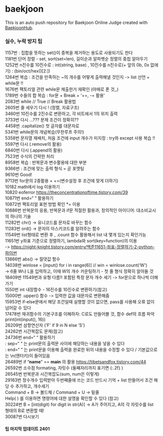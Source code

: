 # baekjoon
This is an auto push repository for Baekjoon Online Judge created with [BaekjoonHub](https://github.com/BaekjoonHub/BaekjoonHub).

### 실수, 누락 방지 팁
1157번 : 집합을 뜻하는 set()이 중복을 제거하는 용도로 사용되기도 한다<br/>
1181번 단어 정렬 - set, sort(set=len), 길이순과 알파벳순 정렬의 중첩 알아두기<br/>
1252번 n진수를 10진수로 : int(string, base)  , 10진수를 n진수로(+ 앞의 0b, 0x 없애기) : (bin/oct/hex()[2:])<br/>
1264번 복습 : 조건을 만족하는 ~의 개수를 어떻게 출력해낼 것인지 -> list 선언 + while문 !! <br/>
1676번 팩토리얼 관련 while문 제출한거 재확인 (야매로 푼 것,,)<br/>
1789번 수들의 합 복습 : for문 + Break + ‘+=, -= 활용’<br/>
2083번 while // True // Break 활용법<br/>
2605번 줄 세우기 다시 ! (정렬, 자료구조)<br/>
3460번 10진수를 2진수로 변환하고, 각 비트에서 1의 위치 출력<br/>
3733번 다시 …??? 문제 조건이 정확히??<br/>
4458번 .capitalize() 첫 글자를 대문자로<br/>
5341번 while문의 개념복습(무한루프 주의!)<br/>
5358번 문자열 재배치, 처음 조건에 input 개수가 미지정 : try와 except 사용 복습 !!<br/>
5597번 다시 (.remove의 활용)<br/>
6840번 다시 (.append의 활용)<br/>
7523번 수식의 간략한 처리<br/>
8958번 복습 : 반복문과 변수활용에 대한 부분<br/>
9366번 : 조건에 맞는 출력 형식 = 곧 포맷팅<br/>
9610번 Good!<br/>
9713번 for문의 2중활용 + +=(변수설정 후 조건에 맞게 더하기)<br/>
10182 math에서 log 이용하기<br/>
10820 eoferror https://theconcentrationoftime.tistory.com/39 <br/>
10871번 end=“ “ 활용하기<br/>
10872번 팩토리얼 표현 방법 확인 *= 이용<br/>
10886번 반복문의 응용, 반복문과 if문 적절한 활용과, 창의적인 아이디어: 대소비교시의 하나의 기술<br/>
11282번 chr() -> 유니코드를 문자로 바꾸는 함수<br/>
11283번 ord() -> 문자의 아스키코드를 알려주는 함수<br/>
11549번 list형태로 변환 후 , .count 함수 활용해서 list 내 몇개 있는지 확인가능<br/>
11651번 y좌표 기준으로 정렬하기, lambda와 sort(key=function)의 이용<br/>
-> https://night-knight.tistory.com/entry/백준11651-좌표-정렬하기-2-python-파이썬 <br/>
13866번 abs() -> 절댓값 함수<br/>
14038번 winlose = [input() for i in range(6)] // win = winlose.count(‘W')<br/>
-> 6줄 W나 L을 입력하고, 이때 W의 개수 카운팅하기 - 첫 줄 형식 정확히 알아둘 것<br/>
18409번 11549번과 유형 다름!! 포함된 특정 문자 개수 세기 -> for문으로 하나씩 더해가기<br/>
1550번 int 내장함수 - 16진수를 10진수로 변환하기(참고)<br/>
15000번 .upper() 함수 -> 입력한 값을 대문자로 변환해줌<br/>
15953번 if-else문에서 해당 조건일때 실행할 것이 없으면, pass를 사용해 오류 없이 넘어갈 수 있다<br/>
17478번 재귀함수의 기본구조를 이해하자: C로도 만들어볼 것, 함수 def의 흐름 파악<br/>
print(int(input(), 16))<br/>
26209번 삼항연산자 ('F' if 9 in N else ’S')<br/>
24262번 시간복잡도 문제(참고)<br/>
24736번 end=“ “ 활용하기<br/>
: sep=“ “ 는 print문의 출력문 사이에 해당하는 내용을 넣을 수 있다<br/>
: end=“ “ 는 print문을 이용해 출력을 완료한 뒤의 내용을 수정할 수 있다 / 기본값으로는 \n(엔터키)이 들어있음<br/>
26489번 if “__name__” == __main__ 의 활용 https://tibetsandfox.tistory.com/44 <br/>
26592번 소수점 formating, 자릿수 (둘째자리까지 표기면 {:.2f} )<br/>
26545번 반복문과 시간복잡도(sum, num은 이렇게)<br/>
29163번 정수개수 입력받아 두번째줄에 쓰는 코드 반드시 기억 + list 만들어서 조건 해당 수 추가하고, 개수세기<br/>
Command + B -> 볼드체 / Command + U -> 밑줄<br/>
Help( ) 를 이용하면 명령어에 대한 설명을 확인할 수 있다 (참고)<br/>
30224번 B = [int(digit) for digit in str(A)] -> A가 주어지고, A의 각 자릿수를 list 형태의 B로 변환할 때!<br/>
30087번 다시보기<br/>

#### 팁 마지막 업데이트 2401
